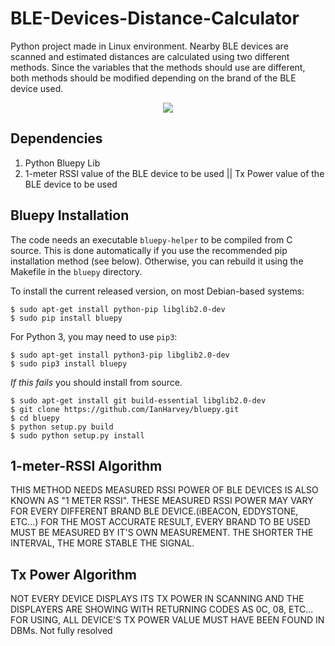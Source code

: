 # BLE-Devices-Distance-Calculator
Python project made in Linux environment. Nearby BLE devices are scanned and estimated distances are calculated using two different methods. Since the variables that the methods should use are different, both methods should be modified depending on the brand of the BLE device used.


<p align="center">

  <img src="https://user-images.githubusercontent.com/56837694/130447224-9ada87a0-0a75-4350-9593-d71348b32aea.gif">

</p>

Dependencies
------------
  1) Python Bluepy Lib
  2) 1-meter RSSI value of the BLE device to be used || Tx Power value of the BLE device to be used

Bluepy Installation
------------

The code needs an executable `bluepy-helper` to be compiled from C source. This is done
automatically if you use the recommended pip installation method (see below). Otherwise,
you can rebuild it using the Makefile in the `bluepy` directory.

To install the current released version, on most Debian-based systems:

    $ sudo apt-get install python-pip libglib2.0-dev
    $ sudo pip install bluepy

For Python 3, you may need to use `pip3`:

    $ sudo apt-get install python3-pip libglib2.0-dev
    $ sudo pip3 install bluepy

*If this fails* you should install from source.

    $ sudo apt-get install git build-essential libglib2.0-dev
    $ git clone https://github.com/IanHarvey/bluepy.git
    $ cd bluepy
    $ python setup.py build
    $ sudo python setup.py install

1-meter-RSSI Algorithm
------------

THIS METHOD NEEDS MEASURED RSSI POWER OF BLE DEVICES IS ALSO KNOWN AS "1 METER RSSI".
THESE MEASURED RSSI POWER MAY VARY FOR EVERY DIFFERENT BRAND BLE DEVICE.(iBEACON, EDDYSTONE, ETC...)
FOR THE MOST ACCURATE RESULT, EVERY BRAND TO BE USED MUST BE MEASURED BY IT'S OWN MEASUREMENT.
THE SHORTER THE INTERVAL, THE MORE STABLE THE SIGNAL.

Tx Power Algorithm
------------

NOT EVERY DEVICE DISPLAYS ITS TX POWER IN SCANNING AND THE DISPLAYERS ARE SHOWING WITH RETURNING CODES AS 0C, 08, ETC...
FOR USING, ALL DEVICE'S TX POWER VALUE MUST HAVE BEEN FOUND IN DBMs.
Not fully resolved
